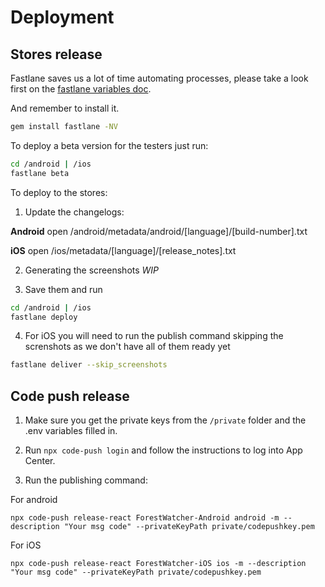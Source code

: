 # Deployment

## Stores release

Fastlane saves us a lot of time automating processes, please take a look first on the [fastlane variables doc](/mobile/environment-vars/fastlane-variables.md).

And remember to install it.

```bash
gem install fastlane -NV
````

To deploy a beta version for the testers just run:

```bash
cd /android | /ios
fastlane beta
```

To deploy to the stores:

1. Update the changelogs:

**Android**
open /android/metadata/android/[language]/[build-number].txt

**iOS**
open /ios/metadata/[language]/[release_notes].txt

2. Generating the screenshots
_WIP_

3. Save them and run

```bash
cd /android | /ios
fastlane deploy
```

4. For iOS you will need to run the publish command skipping the screnshots as we don't have all of them ready yet
```bash
fastlane deliver --skip_screenshots
```


## Code push release

1. Make sure you get the private keys from the `/private` folder and the .env variables filled in.

2. Run `npx code-push login` and follow the instructions to log into App Center.

3. Run the publishing command:

For android

```
npx code-push release-react ForestWatcher-Android android -m --description "Your msg code" --privateKeyPath private/codepushkey.pem
```

For iOS

```
npx code-push release-react ForestWatcher-iOS ios -m --description "Your msg code" --privateKeyPath private/codepushkey.pem
```